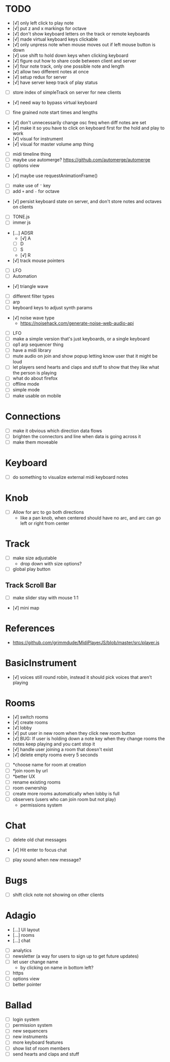 # TODO
- [√] only left click to play note
- [√] put z and x markings for octave
- [√] don't show keyboard letters on the track or remote keyboards
- [√] made virtual keyboard keys clickable
- [√] only unpress note when mouse moves out if left mouse button is down
- [√] use shift to hold down keys when clicking keyboard
- [√] figure out how to share code between client and server
- [√] four note track, only one possible note and length
- [√] allow two different notes at once
- [√] setup redux for server
- [√] have server keep track of play status
- [ ] store index of simpleTrack on server for new clients
- [√] need way to bypass virtual keyboard
- [ ] fine grained note start times and lengths
- [√] don't unnecessarily change osc freq when diff notes are set
- [√] make it so you have to click on keyboard first for the hold and play to work
- [√] visual for instrument
- [√] visual for master volume amp thing
- [ ] midi timeline thing
- [ ] maybe use automerge? https://github.com/automerge/automerge
- [ ] options view
- [√] maybe use requestAnimationFrame()
- [ ] make use of `'` key
- [ ] add `+` and `-` for octave
- [√] persist keyboard state on server, and don't store notes and octaves on clients
- [ ] TONE.js
- [ ] immer js
- [...] ADSR
	- [√] A
	- [ ] D
	- [ ] S
	- [√] R
- [√] track mouse pointers
- [ ] LFO
- [ ] Automation
- [√] triangle wave
- [ ] different filter types
- [ ] arp
- [ ] keyboard keys to adjust synth params
- [√] noise wave type
	- https://noisehack.com/generate-noise-web-audio-api
- [ ] LFO
- [ ] make a simple version that's just keyboards, or a single keyboard
- [ ] op1 arp sequencer thing
- [ ] have a midi library
- [ ] mute audio on join and show popup letting know user that it might be loud
- [ ] let players send hearts and claps and stuff to show that they like what the person is playing
- [ ] what do about firefox
- [ ] offline mode
- [ ] simple mode
- [ ] make usable on mobile

# Connections
- [ ] make it obvious which direction data flows
- [ ] brighten the connectors and line when data is going across it
- [ ] make them moveable

# Keyboard
- [ ] do something to visualize external midi keyboard notes

# Knob
- [ ] Allow for arc to go both directions
	- like a pan knob, when centered should have no arc, and arc can go left or right from center

# Track
- [ ] make size adjustable
	- drop down with size options?
- [ ] global play button

## Track Scroll Bar
- [ ] make slider stay with mouse 1:1
- [√] mini map

# References
- https://github.com/grimmdude/MidiPlayerJS/blob/master/src/player.js

# BasicInstrument
- [√] voices still round robin, instead it should pick voices that aren't playing

# Rooms
- [√] switch rooms
- [√] create rooms
- [√] lobby
- [√] put user in new room when they click new room button
- [√] BUG: If user is holding down a note key when they change rooms the notes keep playing and you cant stop it
- [√] handle user joining a room that doesn't exist
- [√] delete empty rooms every 5 seconds
- [ ] *choose name for room at creation
- [ ] *join room by url
- [ ] *better UX
- [ ] rename existing rooms
- [ ] room ownership
- [ ] create more rooms automatically when lobby is full
- [ ] observers (users who can join room but not play)
	- permissions system

# Chat
- [ ] delete old chat messages
- [√] Hit enter to focus chat
- [ ] play sound when new message?

# Bugs
- [ ] shift click note not showing on other clients

# Adagio
- [...] UI layout
- [...] rooms
- [...] chat
- [ ] analytics
- [ ] newsletter (a way for users to sign up to get future updates)
- [ ] let user change name
	- by clicking on name in bottom left?
- [ ] https
- [ ] options view
- [ ] better pointer

# Ballad
- [ ] login system
- [ ] permission system
- [ ] new sequencers
- [ ] new instruments
- [ ] more keyboard features
- [ ] show list of room members
- [ ] send hearts and claps and stuff
